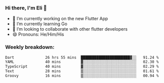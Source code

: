 ### Hi there, I'm Eli 👋
- 🔭 I’m currently working on the new Flutter App
- 🌱 I’m currently learning Go
- 🦄 I’m looking to collaborate with other flutter developers
- 😄 Pronouns: He/Him/His

### Weekly breakdown:
<!--START_SECTION:waka-->

```txt
Dart              26 hrs 55 mins  ██████████████████████▓░░   91.24 %
YAML              40 mins         ▓░░░░░░░░░░░░░░░░░░░░░░░░   02.30 %
TypeScript        40 mins         ▓░░░░░░░░░░░░░░░░░░░░░░░░   02.29 %
Text              28 mins         ▒░░░░░░░░░░░░░░░░░░░░░░░░   01.61 %
Groovy            16 mins         ▒░░░░░░░░░░░░░░░░░░░░░░░░   00.94 %
```

<!--END_SECTION:waka-->
